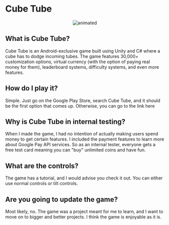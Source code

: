 # Cube Tube
<p align="center">
  <img src="https://github.com/mgupta8143/cube-tube/blob/master/cube-tube.gif.gif" alt="animated" />
</p>

## What is Cube Tube?
Cube Tube is an Android-exclusive game built using Unity and C# where a cube has to dodge incoming tubes. The game features 30,000+ customization options, virtual currency (with the option of paying real money for them), leaderboard systems, difficulty systems, and even more features.

## How do I play it?
Simple. Just go on the Google Play Store, search Cube Tube, and it should be the first option that comes up. Otherwise, you can go to the link here

## Why is Cube Tube in internal testing?
When I made the game, I had no intention of actually making users spend money to get certain features. I included the payment features to learn more about Google Pay API services. So as an internal tester, everyone gets a free test card meaning you can "buy" unlimited coins and have fun.

## What are the controls?
The game has a tutorial, and I would advise you check it out. You can either use normal controls or tilt controls.

## Are you going to update the game?
Most likely, no. The game was a project meant for me to learn, and I want to move on to bigger and better projects. I think the game is enjoyable as it is.
